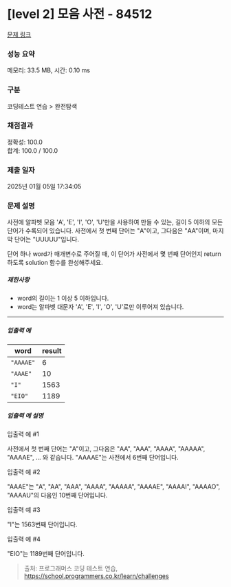 # [level 2] 모음 사전 - 84512 

[문제 링크](https://school.programmers.co.kr/learn/courses/30/lessons/84512) 

### 성능 요약

메모리: 33.5 MB, 시간: 0.10 ms

### 구분

코딩테스트 연습 > 완전탐색

### 채점결과

정확성: 100.0<br/>합계: 100.0 / 100.0

### 제출 일자

2025년 01월 05일 17:34:05

### 문제 설명

<p>사전에 알파벳 모음 'A', 'E', 'I', 'O', 'U'만을 사용하여 만들 수 있는, 길이 5 이하의 모든 단어가 수록되어 있습니다. 사전에서 첫 번째 단어는 "A"이고, 그다음은 "AA"이며, 마지막 단어는 "UUUUU"입니다.</p>

<p>단어 하나 word가 매개변수로 주어질 때, 이 단어가 사전에서 몇 번째 단어인지 return 하도록 solution 함수를 완성해주세요.</p>

<h5>제한사항</h5>

<ul>
<li>word의 길이는 1 이상 5 이하입니다.</li>
<li>word는 알파벳 대문자 'A', 'E', 'I', 'O', 'U'로만 이루어져 있습니다.</li>
</ul>

<hr>

<h5>입출력 예</h5>
<table class="table">
        <thead><tr>
<th>word</th>
<th>result</th>
</tr>
</thead>
        <tbody><tr>
<td><code>"AAAAE"</code></td>
<td>6</td>
</tr>
<tr>
<td><code>"AAAE"</code></td>
<td>10</td>
</tr>
<tr>
<td><code>"I"</code></td>
<td>1563</td>
</tr>
<tr>
<td><code>"EIO"</code></td>
<td>1189</td>
</tr>
</tbody>
      </table>
<h5>입출력 예 설명</h5>

<p>입출력 예 #1</p>

<p>사전에서 첫 번째 단어는 "A"이고, 그다음은 "AA", "AAA", "AAAA", "AAAAA", "AAAAE", ... 와 같습니다. "AAAAE"는 사전에서 6번째 단어입니다.</p>

<p>입출력 예 #2</p>

<p>"AAAE"는  "A", "AA", "AAA", "AAAA", "AAAAA", "AAAAE", "AAAAI", "AAAAO", "AAAAU"의 다음인 10번째 단어입니다.</p>

<p>입출력 예 #3</p>

<p>"I"는 1563번째 단어입니다.</p>

<p>입출력 예 #4</p>

<p>"EIO"는 1189번째 단어입니다.</p>


> 출처: 프로그래머스 코딩 테스트 연습, https://school.programmers.co.kr/learn/challenges